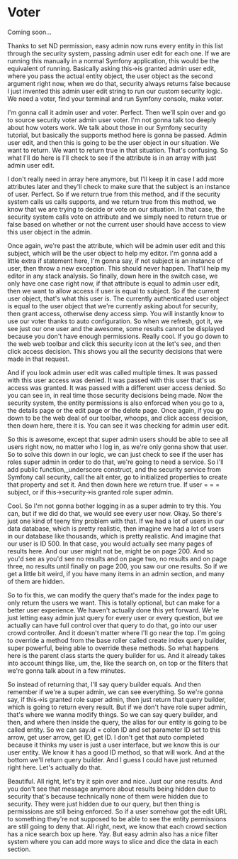 # Voter

Coming soon...

Thanks to set ND permission, easy admin now runs every entity in this list through
the security system, passing admin user edit for each one. If we are running this
manually in a normal Symfony application, this would be the equivalent of running.
Basically asking this->is granted admin user edit, where you pass the actual entity
object, the user object as the second argument right now, when we do that, security
always returns false because I just invented this admin user edit string to run our
custom security logic. We need a voter, find your terminal and run Symfony console,
make voter.

I'm gonna call it admin user and voter. Perfect. Then we'll spin over and go to
source security voter admin user voter. I'm not gonna talk too deeply about how
voters work. We talk about those in our Symfony security tutorial, but basically the
supports method here is gonna be passed. Admin user edit, and then this is going to
be the user object in our situation. We want to return. We want to return true in
that situation. That's confusing. So what I'll do here is I'll check to see if the
attribute is in an array with just admin user edit.

I don't really need in array here anymore, but I'll keep it in case I add more
attributes later and they'll check to make sure that the subject is an instance of
user. Perfect. So if we return true from this method, and if the security system
calls us calls supports, and we return true from this method, we know that we are
trying to decide or vote on our situation. In that case, the security system calls
vote on attribute and we simply need to return true or false based on whether or not
the current user should have access to view this user object in the admin.

Once again, we're past the attribute, which will be admin user edit and this subject,
which will be the user object to help my editor. I'm gonna add a little extra if
statement here, I'm gonna say, if not subject is an instance of user, then throw a
new exception. This should never happen. That'll help my editor in any stack
analysis. So finally, down here in the switch case, we only have one case right now,
if that attribute is equal to admin user edit, then we want to allow access if user
is equal to subject. So if the current user object, that's what this user is. The
currently authenticated user object is equal to the user object that we're currently
asking about for security, then grant access, otherwise deny access simp. You will
instantly know to use our voter thanks to auto configuration. So when we refresh, got
it, we see just our one user and the awesome, some results cannot be displayed
because you don't have enough permissions. Really cool. If you go down to the web web
toolbar and click this security icon at the let's see, and then click access
decision. This shows you all the security decisions that were made in that request.

And if you look admin user edit was called multiple times. It was passed with this
user access was denied. It was passed with this user that's us access was granted. It
was passed with a different user access denied. So you can see in, in real time those
security decisions being made. Now the security system, the entity permissions is
also enforced when you go to a, the details page or the edit page or the delete page.
Once again, if you go down to be the web deal of our toolbar, whoops, and click
access decision, then down here, there it is. You can see it was checking for admin
user edit.

So this is awesome, except that super admin users should be able to see all users
right now, no matter who I log in, as we're only gonna show that user. So to solve
this down in our logic, we can just check to see if the user has roles super admin in
order to do that, we're going to need a service. So I'll add public
function,_underscore construct, and the security service from Symfony call security,
call the alt enter, go to initialized properties to create that property and set it.
And then down here we return true. If user = = = subject, or if this->security->is
granted role super admin.

Cool. So I'm not gonna bother logging in as a super admin to try this. You can, but
if we did do that, we would see every user now. Okay. So there's just one kind of
teeny tiny problem with that. If we had a lot of users in our data database, which is
pretty realistic, then imagine we had a lot of users in our database like thousands,
which is pretty realistic. And imagine that our user is ID 500. In that case, you
would actually see many pages of results here. And our user might not be, might be on
page 200. And so you'd see as you'd see no results and on page two, no results and on
page three, no results until finally on page 200, you saw our one results. So if we
get a little bit weird, if you have many items in an admin section, and many of them
are hidden.

So to fix this, we can modify the query that's made for the index page to only return
the users we want. This is totally optional, but can make for a better user
experience. We haven't actually done this yet forward. We're just letting easy admin
just query for every user or every question, but we actually can have full control
over that query to do that, go into our user crowd controller. And it doesn't matter
where I'll go near the top. I'm going to override a method from the base roller
called create index query builder, super powerful, being able to override these
methods. So what happens here is the parent class starts the query builder for us.
And it already takes into account things like, um, the, like the search on, on top or
the filters that we're gonna talk about in a few minutes.

So instead of returning that, I'll say query builder equals. And then remember if
we're a super admin, we can see everything. So we're gonna say, if this->is granted
role super admin, then just return that query builder, which is going to return every
result. But if we don't have role super admin, that's where we wanna modify things.
So we can say query builder, and then, and where then inside the query, the alias for
our entity is going to be called entity. So we can say.id = colon ID and set
parameter ID set to this arrow, get user arrow, get ID, get ID. I don't get that auto
completed because it thinks my user is just a user interface, but we know this is our
user entity. We know it has a good ID method, so that will work. And at the bottom
we'll return query builder. And I guess I could have just returned right here. Let's
actually do that.

Beautiful. All right, let's try it spin over and nice. Just our one results. And you
don't see that message anymore about results being hidden due to security that's
because technically none of them were hidden due to security. They were just hidden
due to our query, but then thing is permissions are still being enforced. So if a
user somehow got the edit URL to something they're not supposed to be able to see the
entity permissions are still going to deny that. All right, next, we know that each
crowd section has a nice search box up here. Yay. But easy admin also has a nice
filter system where you can add more ways to slice and dice the data in each section.

